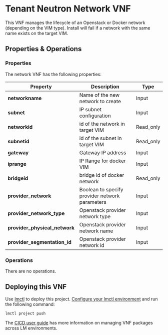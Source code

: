 # Tenant Neutron Network VNF

This VNF manages the lifecycle of an Openstack or Docker network (depending on the VIM type). Install will fail if a network with the same name exists on the target VIM. 

## Properties & Operations

### Properties

The network VNF has the following properties:

| Property                      |  Description                        | Type      |
|-------------------------------|-------------------------------------|-----------|
| **networkname**               | Name of the new network to create   | Input     |
| **subnet**                    | IP subnet configuration             | Input     |
| **networkid**                 | id of the network in target VIM     | Read_only |
| **subnetid**                  | id of the subnet in target VIM      | Read_only |
| **gateway**                   | Gateway IP address                  | Input     |
| **iprange**                   | IP Range for docker VIM             | Input     |
| **bridgeid**                  | bridge id of docker network         | Read_only |
| **provider_network**          | Boolean to specify provider network parameters | Input |
| **provider_network_type**     | Openstack provider network type     | Input     |
| **provider_physical_network** | Openstack provider network name     | Input     |
| **provider_segmentation_id**  | Openstack provider network id       | Input     |

### Operations

There are no operations. 

## Deploying this VNF

Use [lmctl](http://servicelifecyclemanager.com/reference/lmctl/) to deploy this project. [Configure your lmctl environment](http://servicelifecyclemanager.com/reference/lmctl/#configure-lmctl-environments) and run the following command:

```
lmctl project push
```

The [CICD user guide](http://servicelifecyclemanager.com/cicd/introduction/) has more information on managing VNF packages across LM environments. 